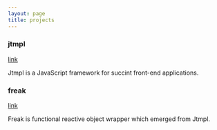 ```yaml
---
layout: page
title: projects
---
```



### jtmpl

[link](http://jtmpl.com)

Jtmpl is a JavaScript framework for succint front-end applications.


### freak

[link](https://github.com/atmin/freak)

Freak is functional reactive object wrapper which emerged from Jtmpl.
